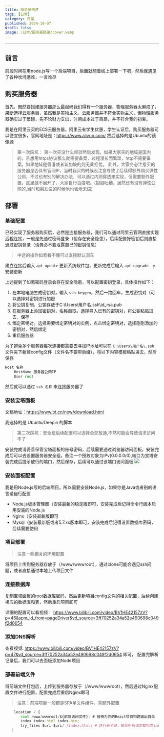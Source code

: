 ```yaml
---
title: 服务器搭建
tags: [日常]
category: 日常
published: 2024-10-07 
draft: false 
image: /日常/服务器搭建/cover.webp
---
```


---

## 前言

前段时间在用node.js写一个后端项目，后面就想着线上部署一下吧，然后就遇见了各种坎坷磨难，一言难尽

## 购买服务器

首先，既然要搭建服务器那么最起码我们得有一个服务器，物理服务器太麻烦了，果断选择云服务器，虽然我是实物主义，云服务器并不符合实物主义，但物理服务器确实过于繁琐，先不论财力支出，时间成本过于高昂，并不符合我的初衷。

我是在阿里云买的ECS云服务器，阿里云有学生优惠，学生认证后，购买服务器可以便宜很多，官网地址是：https://www.aliyun.com/ 然后选择的是Ubuntu的镜像源

> 第一次踩坑：
> 第一次买没什么经验然后发现，如果大家买的地域是国内的，且想用https协议那么就需要备案，过程漫长而繁琐，http不需要备案。如果地域是香港或者新加坡的则无此担忧。
> 此外，大家务必注意买的服务器是否具有官网IP，当时我买的时候没注意导致了后续得额外购买弹性公网，不过也有别的解决办法，可以通过内网穿透来实现，但需要额外配置，这里就不展开了，大家自行百度吧。(狠狠吐糟，居然还有没有弹性公网的,当时和朋友说的时候他也表示无语)

## 部署

### 基础配置

已经实现了服务器购买后，必然是连接服务器，我们可以通过阿里云官网直接实现远程连接，一般是先通过密码登录（但存在安全隐患），后续配置好密钥后则直接通过密钥登录（请务必不要泄露自己的密钥信息）

> 中途的操作如若看不懂可以直接默认回车

建立连接后输入 ` apt update ` 更新系统软件包，更新完成后输入 ` apt upgrade -y `安装更新

上述提到了如若密码登录会存在安全隐患，可以配置密钥登录，具体操作如下：

1. 在本地电脑生成密钥对，输入 `ssh-keygen`，然后一路回车，生成密钥对（可以选择对密钥进行加密
2. 将公钥复制，公钥存放于C:\Users\用户名\.ssh\id_rsa.pub
3. 在服务器上添加密钥对，名称自取，选择导入已有的密钥对，将公钥粘贴进去，保存
4. 绑定密钥对，选择需要绑定密钥对的实例，点击绑定密钥对，选择刚刚添加的密钥对，然后绑定
5. 重启服务器

为了避免多个服务器每次连接都需要去寻找IP地址可以在 `C:\Users\用户名\.ssh ` 文件夹下新建config文件（文件名不要带后缀），将以下内容模板粘贴进去，然后保存

```js
Host 名称
    HostName 服务器公网IP
    User root
```

然后就可以通过 `ssh 名称` 来连接服务器了

### 安装宝塔面板

文档地址：https://www.bt.cn/new/download.html

我选择的是 Ubuntu/Deepin 的脚本

> 第二次踩坑：安全组后续配置可以选择全部放通,不然可能会导致请求访问不了

安装完成请妥善保管宝塔面板的账号密码，后续需要通过浏览器访问面板，安装完成后可以去设置服务器安全组，备注一个授权对象为IPv(0.0.0.0/0),端口为宝塔安装完成后提示放行的端口，然后保存，后续可以通过该端口访问面板
![](/日常/服务器搭建/1.png)

### 安装面板配置

我是用Node.js写的后端项目，所以需要安装Node.js，如果你是Java或者别的语言请自行配置

- Node.js版本管理器（安装最新的稳定版即可，安装完成后记得命令行版本启用安装的Node.js
- Nginx（安装最新版即可
- Mysql（安装最新版或者5.7.xx版本即可，安装完成后记得设置数据库密码，后续需要使用

### 项目部署

> 注意一些相关的环境配置

将项目上传到服务器存放于（/www/wwwroot），通过clone可能会遇见ssh问题，或者直接通过本地上传项目文件

### 连接数据库

复制宝塔面板的root数据库密码，然后更新项目config文件的相关配置，后续创建相应的数据库和表，然后重启项目即可

详细的配置可以看视频： https://www.bilibili.com/video/BV1HE42157zV?p=46&spm_id_from=pageDriver&vd_source=3ff70252a34a52e490698c049f2d0654

### 添加DNS解析

查看视频: https://www.bilibili.com/video/BV1HE42157zV?p=47&vd_source=3ff70252a34a52e490698c049f2d0654  即可，
配置完解析记录后，我们可以去面板添加Node项目

### 部署前端文件

将前端文件打包后，上传到服务器存放于（/www/wwwroot），然后通过Nginx配置文件进行配置，配置完成后重启Nginx即可


> 注意：前端项目一般都是SPA单文件组件，需额外配置

 ```js
     location / {
        root /www/wwwroot/${前端访问文件}; # 替换为你的React项目构建输出目录
        index index.html index.htm;
        try_files $uri $uri/ /index.html; # 这行是关键，确保所有请求都指向index.html
    }
```




